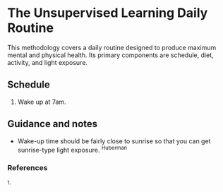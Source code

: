 # The Unsupervised Learning Daily Routine

This methodology covers a daily routine designed to produce maximum mental and physical health. Its primary components are schedule, diet, activity, and light exposure.

## Schedule

1. Wake up at 7am.


## Guidance and notes

- Wake-up time should be fairly close to sunrise so that you can get sunrise-type light exposure. <sup>Huberman</sup>



### References
<small>
1. 


</small>
